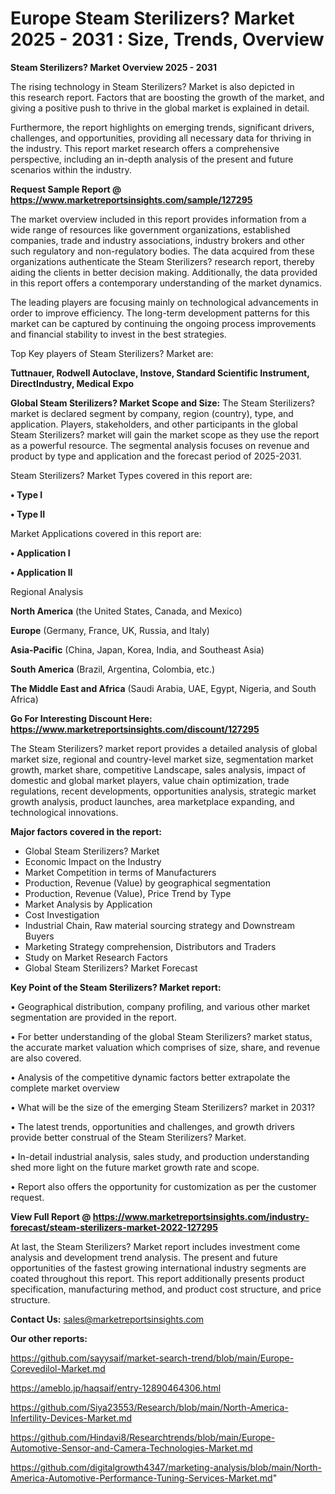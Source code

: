 # Europe Steam Sterilizers? Market 2025 - 2031 : Size, Trends, Overview

<Strong> Steam Sterilizers? Market Overview 2025 - 2031</strong>

The rising technology in Steam Sterilizers? Market is also depicted in this research report. Factors that are boosting the growth of the market, and giving a positive push to thrive in the global market is explained in detail.

Furthermore, the report highlights on emerging trends, significant drivers, challenges, and opportunities, providing all necessary data for thriving in the industry. This report market research offers a comprehensive perspective, including an in-depth analysis of the present and future scenarios within the industry.

<strong>Request Sample Report @ <a href=https://www.marketreportsinsights.com/sample/127295>https://www.marketreportsinsights.com/sample/127295</a></strong>

The market overview included in this report provides information from a wide range of resources like government organizations, established companies, trade and industry associations, industry brokers and other such regulatory and non-regulatory bodies. The data acquired from these organizations authenticate the Steam Sterilizers? research report, thereby aiding the clients in better decision making. Additionally, the data provided in this report offers a contemporary understanding of the market dynamics.

The leading players are focusing mainly on technological advancements in order to improve efficiency. The long-term development patterns for this market can be captured by continuing the ongoing process improvements and financial stability to invest in the best strategies.

Top Key players of Steam Sterilizers? Market are:

<strong>Tuttnauer, Rodwell Autoclave, Instove, Standard Scientific Instrument, DirectIndustry, Medical Expo</strong>

<strong><b>Global Steam Sterilizers? Market Scope and Size:</b></strong>
The Steam Sterilizers? market is declared segment by company, region (country), type, and application. Players, stakeholders, and other participants in the global Steam Sterilizers? market will gain the market scope as they use the report as a powerful resource. The segmental analysis focuses on revenue and product by type and application and the forecast period of 2025-2031.

Steam Sterilizers? Market Types covered in this report are:

<strong>• Type I

• Type II</strong>

Market Applications covered in this report are:

<strong>• Application I

• Application II</strong> 

Regional Analysis

<strong>North America</strong> (the United States, Canada, and Mexico)

<strong>Europe</strong> (Germany, France, UK, Russia, and Italy)

<strong>Asia-Pacific</strong> (China, Japan, Korea, India, and Southeast Asia)

<strong>South America</strong> (Brazil, Argentina, Colombia, etc.)

<strong>The Middle East and Africa</strong> (Saudi Arabia, UAE, Egypt, Nigeria, and South Africa)

<strong>Go For Interesting Discount Here: <a href=https://www.marketreportsinsights.com/discount/127295>https://www.marketreportsinsights.com/discount/127295</a></strong>

The Steam Sterilizers? market report provides a detailed analysis of global market size, regional and country-level market size, segmentation market growth, market share, competitive Landscape, sales analysis, impact of domestic and global market players, value chain optimization, trade regulations, recent developments, opportunities analysis, strategic market growth analysis, product launches, area marketplace expanding, and technological innovations.

<strong><b>Major factors covered in the report:</b></strong>
<ul>
  <li>Global Steam Sterilizers? Market </li>
  <li>Economic Impact on the Industry</li>
  <li>Market Competition in terms of Manufacturers</li>
  <li>Production, Revenue (Value) by geographical segmentation</li>
  <li>Production, Revenue (Value), Price Trend by Type</li>
  <li>Market Analysis by Application</li>
  <li>Cost Investigation</li>
  <li>Industrial Chain, Raw material sourcing strategy and Downstream Buyers</li>
  <li>Marketing Strategy comprehension, Distributors and Traders</li>
  <li>Study on Market Research Factors</li>
  <li>Global Steam Sterilizers? Market Forecast</li>
</ul>

<strong><b>Key Point of the Steam Sterilizers? Market report:</b></strong>

• Geographical distribution, company profiling, and various other market segmentation are provided in the report.

• For better understanding of the global Steam Sterilizers? market status, the accurate market valuation which comprises of size, share, and revenue are also covered.

• Analysis of the competitive dynamic factors better extrapolate the complete market overview

• What will be the size of the emerging Steam Sterilizers? market in 2031?

• The latest trends, opportunities and challenges, and growth drivers provide better construal of the Steam Sterilizers? Market.

• In-detail industrial analysis, sales study, and production understanding shed more light on the future market growth rate and scope.

• Report also offers the opportunity for customization as per the customer request.

<strong><b>View Full Report @ <a href=https://www.marketreportsinsights.com/industry-forecast/steam-sterilizers-market-2022-127295>https://www.marketreportsinsights.com/industry-forecast/steam-sterilizers-market-2022-127295</a></b></strong>


At last, the Steam Sterilizers? Market report includes investment come analysis and development trend analysis. The present and future opportunities of the fastest growing international industry segments are coated throughout this report. This report additionally presents product specification, manufacturing method, and product cost structure, and price structure.

<strong>Contact Us:</strong>
sales@marketreportsinsights.com

<strong>Our other reports:</strong>

<a href=https://github.com/sayysaif/market-search-trend/blob/main/Europe-Corevedilol-Market.md>https://github.com/sayysaif/market-search-trend/blob/main/Europe-Corevedilol-Market.md</a>

<a href=https://ameblo.jp/haqsaif/entry-12890464306.html>https://ameblo.jp/haqsaif/entry-12890464306.html</a>

<a href=https://github.com/Siya23553/Research/blob/main/North-America-Infertility-Devices-Market.md>https://github.com/Siya23553/Research/blob/main/North-America-Infertility-Devices-Market.md</a>

<a href=https://github.com/Hindavi8/Researchtrends/blob/main/Europe-Automotive-Sensor-and-Camera-Technologies-Market.md>https://github.com/Hindavi8/Researchtrends/blob/main/Europe-Automotive-Sensor-and-Camera-Technologies-Market.md</a>

<a href=https://github.com/digitalgrowth4347/marketing-analysis/blob/main/North-America-Automotive-Performance-Tuning-Services-Market.md>https://github.com/digitalgrowth4347/marketing-analysis/blob/main/North-America-Automotive-Performance-Tuning-Services-Market.md</a>"
